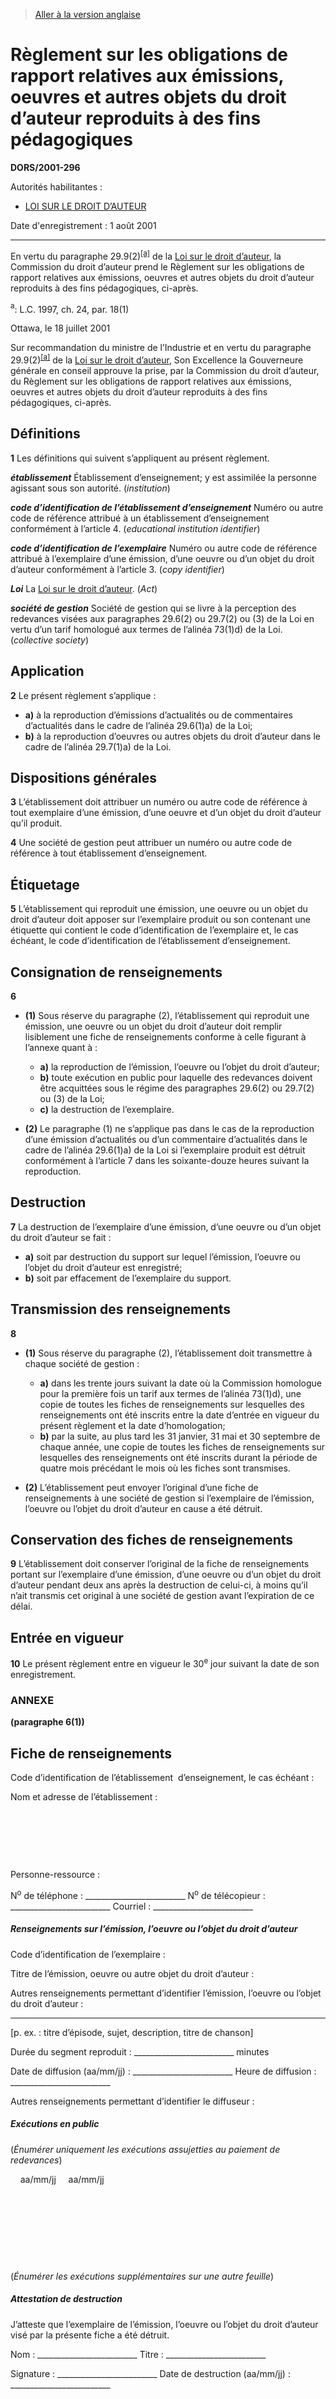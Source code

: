 > [Aller à la version anglaise](/en/Regulations/Statutory%20Orders%20and%20Regulations/2001/296.md)

# Règlement sur les obligations de rapport relatives aux émissions, oeuvres et autres objets du droit d’auteur reproduits à des fins pédagogiques

**DORS/2001-296**

Autorités habilitantes : 
- [LOI SUR LE DROIT D’AUTEUR](/fr/Lois/Lois%20révisées%20du%20Canada/C/C-42.md)

Date d'enregistrement : 1 août 2001

----------

En vertu du paragraphe 29.9(2)<sup><a href='#nbp_SOR-2001-296_f_hq_5432'>[a]</a></sup> de la [Loi sur le droit d’auteur](/fr/Lois/Lois%20révisées%20du%20Canada/C/C-42.md), la Commission du droit d’auteur prend le Règlement sur les obligations de rapport relatives aux émissions, oeuvres et autres objets du droit d’auteur reproduits à des fins pédagogiques, ci-après.

<a name='nbp_SOR-2001-296_f_hq_5432'><sup>a</sup></a>: L.C. 1997, ch. 24, par. 18(1)<br />

Ottawa, le 18 juillet 2001

Sur recommandation du ministre de l’Industrie et en vertu du paragraphe 29.9(2)<sup><a href='#nbp_SOR-2001-296_f_hq_5432'>[a]</a></sup> de la [Loi sur le droit d’auteur](/fr/Lois/Lois%20révisées%20du%20Canada/C/C-42.md), Son Excellence la Gouverneure générale en conseil approuve la prise, par la Commission du droit d’auteur, du Règlement sur les obligations de rapport relatives aux émissions, oeuvres et autres objets du droit d’auteur reproduits à des fins pédagogiques, ci-après.




## Définitions


**1** Les définitions qui suivent s’appliquent au présent règlement.

***établissement*** Établissement d’enseignement; y est assimilée la personne agissant sous son autorité. (*institution*)

***code d’identification de l’établissement d’enseignement*** Numéro ou autre code de référence attribué à un établissement d’enseignement conformément à l’article 4. (*educational institution identifier*)

***code d’identification de l’exemplaire*** Numéro ou autre code de référence attribué à l’exemplaire d’une émission, d’une oeuvre ou d’un objet du droit d’auteur conformément à l’article 3. (*copy identifier*)

***Loi*** La [Loi sur le droit d’auteur](/fr/Lois/Lois%20révisées%20du%20Canada/C/C-42.md). (*Act*)

***société de gestion*** Société de gestion qui se livre à la perception des redevances visées aux paragraphes 29.6(2) ou 29.7(2) ou (3) de la Loi en vertu d’un tarif homologué aux termes de l’alinéa 73(1)d) de la Loi. (*collective society*)




## Application


**2** Le présent règlement s’applique :
- **a)** à la reproduction d’émissions d’actualités ou de commentaires d’actualités dans le cadre de l’alinéa 29.6(1)a) de la Loi;
- **b)** à la reproduction d’oeuvres ou autres objets du droit d’auteur dans le cadre de l’alinéa 29.7(1)a) de la Loi.




## Dispositions générales


**3** L’établissement doit attribuer un numéro ou autre code de référence à tout exemplaire d’une émission, d’une oeuvre et d’un objet du droit d’auteur qu’il produit.



**4** Une société de gestion peut attribuer un numéro ou autre code de référence à tout établissement d’enseignement.




## Étiquetage


**5** L’établissement qui reproduit une émission, une oeuvre ou un objet du droit d’auteur doit apposer sur l’exemplaire produit ou son contenant une étiquette qui contient le code d’identification de l’exemplaire et, le cas échéant, le code d’identification de l’établissement d’enseignement.




## Consignation de renseignements


**6** 

- **(1)** Sous réserve du paragraphe (2), l’établissement qui reproduit une émission, une oeuvre ou un objet du droit d’auteur doit remplir lisiblement une fiche de renseignements conforme à celle figurant à l’annexe quant à :
	- **a)** la reproduction de l’émission, l’oeuvre ou l’objet du droit d’auteur;
	- **b)** toute exécution en public pour laquelle des redevances doivent être acquittées sous le régime des paragraphes 29.6(2) ou 29.7(2) ou (3) de la Loi;
	- **c)** la destruction de l’exemplaire.

- **(2)** Le paragraphe (1) ne s’applique pas dans le cas de la reproduction d’une émission d’actualités ou d’un commentaire d’actualités dans le cadre de l’alinéa 29.6(1)a) de la Loi si l’exemplaire produit est détruit conformément à l’article 7 dans les soixante-douze heures suivant la reproduction.




## Destruction


**7** La destruction de l’exemplaire d’une émission, d’une oeuvre ou d’un objet du droit d’auteur se fait :
- **a)** soit par destruction du support sur lequel l’émission, l’oeuvre ou l’objet du droit d’auteur est enregistré;
- **b)** soit par effacement de l’exemplaire du support.




## Transmission des renseignements


**8** 

- **(1)** Sous réserve du paragraphe (2), l’établissement doit transmettre à chaque société de gestion :
	- **a)** dans les trente jours suivant la date où la Commission homologue pour la première fois un tarif aux termes de l’alinéa 73(1)d), une copie de toutes les fiches de renseignements sur lesquelles des renseignements ont été inscrits entre la date d’entrée en vigueur du présent règlement et la date d’homologation;
	- **b)** par la suite, au plus tard les 31 janvier, 31 mai et 30 septembre de chaque année, une copie de toutes les fiches de renseignements sur lesquelles des renseignements ont été inscrits durant la période de quatre mois précédant le mois où les fiches sont transmises.

- **(2)** L’établissement peut envoyer l’original d’une fiche de renseignements à une société de gestion si l’exemplaire de l’émission, l’oeuvre ou l’objet du droit d’auteur en cause a été détruit.




## Conservation des fiches de renseignements


**9** L’établissement doit conserver l’original de la fiche de renseignements portant sur l’exemplaire d’une émission, d’une oeuvre ou d’un objet du droit d’auteur pendant deux ans après la destruction de celui-ci, à moins qu’il n’ait transmis cet original à une société de gestion avant l’expiration de ce délai.




## Entrée en vigueur


**10** Le présent règlement entre en vigueur le 30<sup>e</sup> jour suivant la date de son enregistrement.




### **ANNEXE** 
**(paragraphe 6(1))**
## Fiche de renseignements
Code d’identification de l’établissement  d’enseignement, le cas échéant : 


Nom et adresse de l’établissement : 

&nbsp;&nbsp;&nbsp;&nbsp;



&nbsp;&nbsp;&nbsp;&nbsp;



&nbsp;&nbsp;&nbsp;&nbsp;




Personne-ressource : 


N<sup>o</sup> de téléphone : _________________________ N<sup>o</sup> de télécopieur : _________________________ Courriel : _________________________



##### **Renseignements sur l’émission, l’oeuvre ou l’objet du droit d’auteur**

Code d’identification de l’exemplaire : 


Titre de l’émission, oeuvre ou autre objet du droit d’auteur : 


Autres renseignements permettant d’identifier l’émission, l’oeuvre ou l’objet du droit d’auteur :
____________________
[p. ex. : titre d’épisode, sujet, description, titre de chanson]


Durée du segment reproduit : _________________________ minutes


Date de diffusion (aa/mm/jj) : _________________________ Heure de diffusion : _________________________


Autres renseignements permettant d’identifier le diffuseur : 



##### **Exécutions en public**

(*Énumérer uniquement les exécutions assujetties au paiement de redevances*)


&nbsp;&nbsp;&nbsp;&nbsp;aa/mm/jj &nbsp;&nbsp;&nbsp;&nbsp;aa/mm/jj

_________________________&nbsp;&nbsp;&nbsp;&nbsp;_________________________



_________________________&nbsp;&nbsp;&nbsp;&nbsp;_________________________



_________________________&nbsp;&nbsp;&nbsp;&nbsp;_________________________



_________________________&nbsp;&nbsp;&nbsp;&nbsp;_________________________




(*Énumérer les exécutions supplémentaires sur une autre feuille*)



##### **Attestation de destruction**

J’atteste que l’exemplaire de l’émission, l’oeuvre ou l’objet du droit d’auteur visé par la présente fiche a été détruit.


Nom : _________________________ Titre : _________________________


Signature : _________________________ Date de destruction (aa/mm/jj) : _________________________




